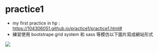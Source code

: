 # practice1
* my first practice in hp : https://104306051.github.io/practice1/practice1.html#
* 練習使用 bootstrape grid system 和 sass 等模仿以下圖片寫成網站形式


![](https://i.imgur.com/gy9kaub.png)


